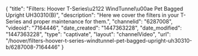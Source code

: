 {
    "title": "Filters: Hoover T-Series\u2122 WindTunnel\u00ae Pet Bagged Upright UH30310(B)",
    "description": "Here we cover the filters in your T-Series and proper maintenance for them.",
    "channelid": "6287008",
    "videoid": "7164446",
    "date_created": "1447363228",
    "date_modified": "1447363228",
    "type": "captivate",
    "layout": "channelVideo",
    "url": "\/hoover\/filters-hoover-t-series-windtunnel-pet-bagged-upright-uh30310-b\/6287008-7164446"
}